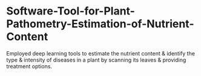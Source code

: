 # Software-Tool-for-Plant-Pathometry-Estimation-of-Nutrient-Content
Employed deep learning tools to estimate the nutrient content &amp; identify the type &amp; intensity of diseases in a plant by scanning its leaves &amp; providing treatment options.
